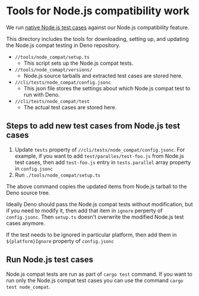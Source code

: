 # Tools for Node.js compatibility work

We run
[native Node.js test cases](https://github.com/nodejs/node/tree/main/test)
against our Node.js compatibility feature.

This directory includes the tools for downloading, setting up, and updating the
Node.js compat testing in Deno repository.

- `//tools/node_compat/setup.ts`
  - This script sets up the Node.js compat tests.
- `//tools/node_comapt/versions/`
  - Node.js source tarballs and extracted test cases are stored here.
- `//cli/tests/node_compat/config.jsonc`
  - This json file stores the settings about which Node.js compat test to run
    with Deno.
- `//cli/tests/node_compat/test`
  - The actual test cases are stored here.

## Steps to add new test cases from Node.js test cases

1. Update `tests` property of `//cli/tests/node_compat/config.jsonc`. For
   example, if you want to add `test/paralles/test-foo.js` from Node.js test
   cases, then add `test-foo.js` entry in `tests.parallel` array property in
   `config.jsonc`
1. Run `./tools/node_compat/setup.ts`

The above command copies the updated items from Node.js tarball to the Deno
source tree.

Ideally Deno should pass the Node.js compat tests without modification, but if
you need to modify it, then add that item in `ignore` perperty of
`config.jsonc`. Then `setup.ts` doesn't overwrite the modified Node.js test
cases anymore.

If the test needs to be ignored in particular platform, then add them in
`${platform}Ignore` property of `config.jsonc`

## Run Node.js test cases

Node.js compat tests are run as part of `cargo test` command. If you want to run
only the Node.js compat test cases you can use the command
`cargo test node_compat`.
